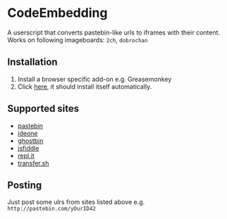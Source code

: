 # CodeEmbedding
A userscript that converts pastebin-like urls to iframes with their content.
Works on following imageboards: `2ch`, `dobrochan`
## Installation
1. Install a browser specific add-on e.g. Greasemonkey
2. Click [here](src/CodeEmbedding.user.js?raw=true), it should install itself automatically.

## Supported sites
* [pastebin](https://pastebin.com)
* [ideone](https://ideone.com)
* [ghostbin](https://ghostbin.com)
* [jsfiddle](https://jsfiddle.net)
* [repl.it](https://repl.it)
* [transfer.sh](https://transfer.sh)

## Posting
Just post some ulrs from sites listed above e.g. `http://pastebin.com/yOurID42`
